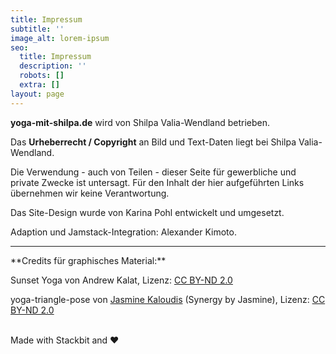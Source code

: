 ```yaml
---
title: Impressum
subtitle: ''
image_alt: lorem-ipsum
seo:
  title: Impressum
  description: ''
  robots: []
  extra: []
layout: page
---
```

**yoga-mit-shilpa.de** wird von Shilpa Valia-Wendland betrieben.

Das **Urheberrecht / Copyright** an Bild und Text-Daten liegt bei Shilpa Valia-Wendland.

Die Verwendung - auch von Teilen - dieser Seite für gewerbliche und private Zwecke ist untersagt. Für den Inhalt der hier aufgeführten Links übernehmen wir keine Verantwortung.

Das Site-Design wurde von Karina Pohl entwickelt und umgesetzt.

Adaption und Jamstack-Integration: Alexander Kimoto.

<hr />
**Credits für graphisches Material:**

Sunset Yoga von Andrew Kalat, Lizenz: [CC BY-ND 2.0](https://creativecommons.org/licenses/by-nd/2.0/?ref=ccsearch\&atype=rich)

 yoga-triangle-pose von [Jasmine Kaloudis](https://www.flickr.com/photos/synergybyjasmine/) (Synergy by Jasmine), Lizenz: [CC BY-ND 2.0](https://creativecommons.org/licenses/by-nd/2.0/?ref=ccsearch\&atype=rich)

<br />
Made with Stackbit and ❤️
<br />
